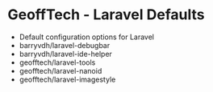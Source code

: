 # GeoffTech - Laravel Defaults

- Default configuration options for Laravel
- barryvdh/laravel-debugbar
- barryvdh/laravel-ide-helper
- geofftech/laravel-tools
- geofftech/laravel-nanoid
- geofftech/laravel-imagestyle
